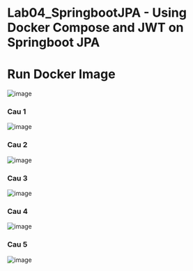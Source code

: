 # Lab04_SpringbootJPA - Using Docker Compose and JWT on Springboot JPA

<h1>Run Docker Image </h1>

![image](https://user-images.githubusercontent.com/58857535/193237547-6a8b38db-738c-41d9-a357-961d7b10e72b.png)





<h3>Cau 1</h3>

![image](https://user-images.githubusercontent.com/58857535/193209905-5c8fd9d9-dcdf-4aa6-bfc9-8a3110a105b6.png)

<h3>Cau 2</h3>

![image](https://user-images.githubusercontent.com/58857535/193210360-644c1089-5b3f-4bed-9147-9242b5e7699c.png)

<h3>Cau 3</h3>

![image](https://user-images.githubusercontent.com/58857535/193210470-7cc77a2e-bd2f-43a1-817b-7a8f2b38983d.png)

<h3>Cau 4</h3>

![image](https://user-images.githubusercontent.com/58857535/193210641-17b0b80f-fb75-43ee-aa77-612cb88ead7f.png)

<h3>Cau 5</h3>

![image](https://user-images.githubusercontent.com/58857535/193210849-f46e7e20-af10-4b03-b274-3f8b3b7b1e03.png)

